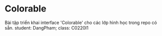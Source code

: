 # Colorable
Bài tập triển khai interface 'Colorable' cho các lớp hình học trong repo có sẵn.
student: DangPham; class: C0220I1
